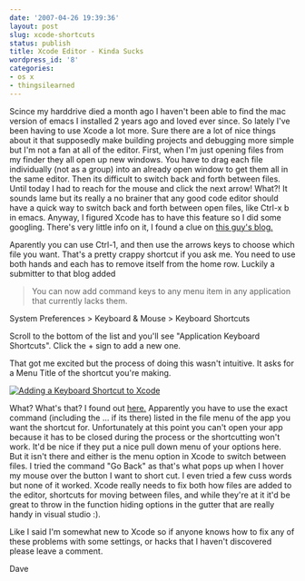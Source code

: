 ```yaml
---
date: '2007-04-26 19:39:36'
layout: post
slug: xcode-shortcuts
status: publish
title: Xcode Editor - Kinda Sucks
wordpress_id: '8'
categories:
- os x
- thingsilearned
---
```


Scince my harddrive died a month ago I haven't been able to find the mac version of emacs I installed 2 years ago and loved ever since.  So lately I've been having to use Xcode a lot more.  Sure there are a lot of nice things about it that supposedly make building projects and debugging more simple but I'm not a fan at all of the editor.  First, when I'm just opening files from my finder they all open up new windows.  You have to drag each file individually (not as a group) into an already open window to get them all in the same editor.  Then its difficult to switch back and forth between files.  Until today I had to reach for the mouse and click the next arrow!  What?!  It sounds lame but its really a no brainer that any good code editor should have a quick way to switch back and forth between open files, like Ctrl-x b in emacs.  Anyway, I figured Xcode has to have this feature so I did some googling.  There's very little info on it, I found a clue on [this guy's blog.](http://inessential.com/?comments=1&postid=3216)

Aparently you can use Ctrl-1, and then use the arrows keys to choose which file you want.  That's a pretty crappy shortcut if you ask me.  You need to use both hands and each has to remove itself from the home row.  Luckily a submitter to that blog added


> You can now add command keys to any menu item in any application that currently lacks them.

System Preferences > Keyboard & Mouse > Keyboard Shortcuts

Scroll to the bottom of the list and you'll see "Application Keyboard Shortcuts". Click the + sign to add a new one.


That got me excited but the process of doing this wasn't intuitive. It asks for a Menu Title of the shortcut you're making.

[![Adding a Keyboard Shortcut to Xcode](http://thingsilearned.files.wordpress.com/2007/04/shortcutadd1.png)](http://thingsilearned.files.wordpress.com/2007/04/shortcutadd1.png)

What?  What's that? I found out [here.](http://docs.info.apple.com/article.html?artnum=152140&coll=cp) Apparently you have to use the exact command (including the ... if its there) listed in the file menu of the app you want the shortcut for.  Unfortunately at this point you can't open your app because it has to be closed during the process or the shortcutting won't work.  It'd be nice if they put a nice pull down menu of your options here.  But it isn't there and either is the menu option in Xcode to switch between files.  I tried the command "Go Back" as that's what pops up when I hover my mouse over the button I want to short cut.  I even tried a few cuss words but none of it worked.  Xcode really needs to fix both how files are added to the editor, shortcuts for moving between files, and while they're at it it'd be great to throw in the function hiding options in the gutter that are really handy in visual studio :).

Like I said I'm somewhat new to Xcode so if anyone knows how to fix any of these problems with some settings, or hacks that I haven't discovered please leave a comment.


Dave

